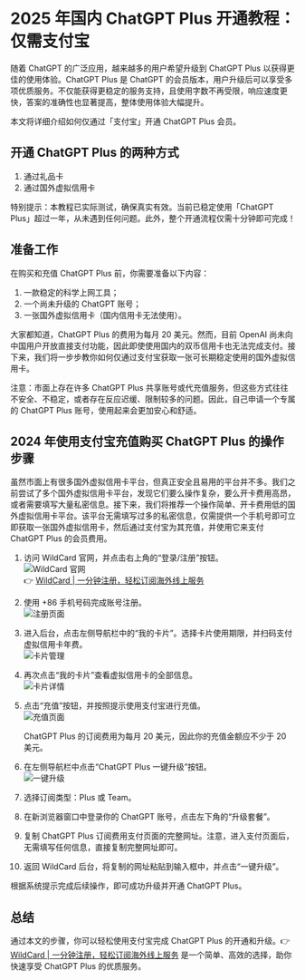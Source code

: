 # 2025 年国内 ChatGPT Plus 开通教程：仅需支付宝

随着 ChatGPT 的广泛应用，越来越多的用户希望升级到 ChatGPT Plus 以获得更佳的使用体验。ChatGPT Plus 是 ChatGPT 的会员版本，用户升级后可以享受多项优质服务。不仅能获得更稳定的服务支持，且使用字数不再受限，响应速度更快，答案的准确性也显著提高，整体使用体验大幅提升。

本文将详细介绍如何仅通过「支付宝」开通 ChatGPT Plus 会员。

## 开通 ChatGPT Plus 的两种方式

1. 通过礼品卡  
2. 通过国外虚拟信用卡  

特别提示：本教程已实际测试，确保真实有效。当前已稳定使用「ChatGPT Plus」超过一年，从未遇到任何问题。此外，整个开通流程仅需十分钟即可完成！

## 准备工作

在购买和充值 ChatGPT Plus 前，你需要准备以下内容：

1. 一款稳定的科学上网工具；  
2. 一个尚未升级的 ChatGPT 账号；  
3. 一张国外虚拟信用卡（国内信用卡无法使用）。  

大家都知道，ChatGPT Plus 的费用为每月 20 美元。然而，目前 OpenAI 尚未向中国用户开放直接支付功能，因此即使使用国内的双币信用卡也无法完成支付。接下来，我们将一步步教你如何仅通过支付宝获取一张可长期稳定使用的国外虚拟信用卡。



注意：市面上存在许多 ChatGPT Plus 共享账号或代充值服务，但这些方式往往不安全、不稳定，或者存在反应迟缓、限制较多的问题。因此，自己申请一个专属的 ChatGPT Plus 账号，使用起来会更加安心和舒适。

## 2024 年使用支付宝充值购买 ChatGPT Plus 的操作步骤

虽然市面上有很多国外虚拟信用卡平台，但真正安全且易用的平台并不多。我们之前尝试了多个国外虚拟信用卡平台，发现它们要么操作复杂，要么开卡费用高昂，或者需要填写大量私密信息。接下来，我们将推荐一个操作简单、开卡费用低的国外虚拟信用卡平台。该平台无需填写过多的私密信息，仅需提供一个手机号即可立即获取一张国外虚拟信用卡，然后通过支付宝为其充值，并使用它来支付 ChatGPT Plus 的会员费用。

1. 访问 WildCard 官网，并点击右上角的“登录/注册”按钮。  
   ![WildCard 官网](https://bbtdd.com/img/58416475.webp)  
   👉 [WildCard | 一分钟注册，轻松订阅海外线上服务](https://bbtdd.com/WildCard)  

2. 使用 +86 手机号码完成账号注册。  
   ![注册页面](https://bbtdd.com/img/53551850.webp)  

3. 进入后台，点击左侧导航栏中的“我的卡片”。选择卡片使用期限，并扫码支付虚拟信用卡年费。  
   ![卡片管理](https://bbtdd.com/img/19770822024838.webp)  

4. 再次点击“我的卡片”查看虚拟信用卡的全部信息。  
   ![卡片详情](https://bbtdd.com/img/05906407.webp)  

5. 点击“充值”按钮，并按照提示使用支付宝进行充值。  
   ![充值页面](https://bbtdd.com/img/56072123.webp)  

   ChatGPT Plus 的订阅费用为每月 20 美元，因此你的充值金额应不少于 20 美元。  

6. 在左侧导航栏中点击“ChatGPT Plus 一键升级”按钮。  
   ![一键升级](https://bbtdd.com/img/4176126004694810.webp)  

7. 选择订阅类型：Plus 或 Team。  
     

8. 在新浏览器窗口中登录你的 ChatGPT 账号，点击左下角的“升级套餐”。  
     

9. 复制 ChatGPT Plus 订阅费用支付页面的完整网址。注意，进入支付页面后，无需填写任何信息，直接复制完整网址即可。  
     

10. 返回 WildCard 后台，将复制的网址粘贴到输入框中，并点击“一键升级”。  
      

根据系统提示完成后续操作，即可成功升级并开通 ChatGPT Plus。

## 总结

通过本文的步骤，你可以轻松使用支付宝完成 ChatGPT Plus 的开通和升级。👉 [WildCard | 一分钟注册，轻松订阅海外线上服务](https://bbtdd.com/WildCard) 是一个简单、高效的选择，助你快速享受 ChatGPT Plus 的优质服务。